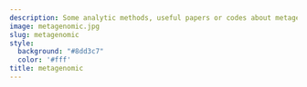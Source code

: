 ```yaml
---
description: Some analytic methods, useful papers or codes about metagenomic.
image: metagenomic.jpg
slug: metagenomic
style:
  background: "#8dd3c7"
  color: '#fff'
title: metagenomic
---
```

